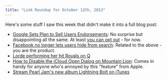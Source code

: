 ```yaml
---
title: "Link Roundup for October 12th, 2013"
---
```

<p>Here's some stuff I saw this week that didn't make it into a full blog post:</p>
<ul>
<li><a href="https://www.nytimes.com/2013/10/12/technology/google-sets-plan-to-sell-users-endorsements.html?_r=0">Google Sets Plan to Sell Users Endorsements</a>: No surprise but disappointing all the same. At least <a href="https://plus.google.com/settings/endorsements?hl=en">you can opt out</a> - for now.</li>
<li><a href="https://bigstory.ap.org/article/facebook-no-longer-lets-users-hide-search">Facebook no longer lets users hide from search</a>: Related to the above - you are the product.</li>
<li><a href="https://youtu.be/nRVva2fk8BU">Lorde performing her hit Royals on Q</a></li>
<li><a href="https://chambersdaily.com/bradleychambers/2013/10/10/how-to-disable-the-icloud-open-dialog-on-mountain-lion">How to Disable the iCloud Open Dialog on Mountain Lion</a>: Comes in handy for anyone who's annoyed by this "feature" from Apple.</li>
<li><a href="https://itunes.apple.com/ca/album/lightning-bolt/id665391109?uo=4&amp;at=10l4Ki">Stream Pearl Jam's new album Lightning Bolt on iTunes</a></li>
</ul>
